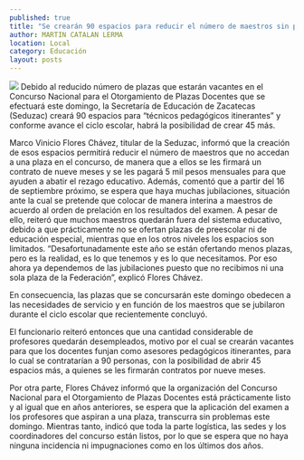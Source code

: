 ```yaml
---
published: true
title: "Se crearán 90 espacios para reducir el número de maestros sin plaza: Seduzac"
author: MARTIN CATALAN LERMA
location: Local
category: Educación
layout: posts
---
```


![](http://i.imgur.com/vNBm8EKm.jpg)
Debido al reducido número de plazas que estarán vacantes en el Concurso Nacional para el Otorgamiento de Plazas Docentes que se efectuará este domingo, la Secretaría de Educación de Zacatecas (Seduzac) creará 90 espacios para “técnicos pedagógicos itinerantes” y conforme avance el ciclo escolar, habrá la posibilidad de crear 45 más.

Marco Vinicio Flores Chávez, titular de la Seduzac, informó que la creación de esos espacios permitirá reducir el número de maestros que no accedan a una plaza en el concurso, de manera que a ellos se les firmará un contrato de nueve meses y se les pagará 5 mil pesos mensuales para que ayuden a abatir el rezago educativo.
Además, comentó que a partir del 16 de septiembre próximo, se espera que haya muchas jubilaciones, situación ante la cual se pretende que colocar de manera interina a maestros de acuerdo al orden de prelación en los resultados del examen.
A pesar de ello, reiteró que muchos maestros quedarán fuera del sistema educativo, debido a que prácticamente no se ofertan plazas de preescolar ni de educación especial, mientras que en los otros niveles los espacios son limitados.
“Desafortunadamente este año se están ofertando menos plazas, pero es la realidad, es lo que tenemos y es lo que necesitamos. Por eso ahora ya dependemos de las jubilaciones puesto que no recibimos ni una sola plaza de la Federación”, explicó Flores Chávez.

En consecuencia, las plazas que se concursarán este domingo obedecen a las necesidades de servicio y en función de los maestros que se jubilaron durante el ciclo escolar que recientemente concluyó.

El funcionario reiteró entonces que una cantidad considerable de profesores quedarán desempleados, motivo por el cual se crearán vacantes para que los docentes funjan como asesores pedagógicos itinerantes, para lo cual se contratarían a 90 personas, con la posibilidad de abrir 45 espacios más, a quienes se les firmarán contratos por nueve meses.

Por otra parte, Flores Chávez informó que la organización del Concurso Nacional para el Otorgamiento de Plazas Docentes está prácticamente listo y al igual que en años anteriores, se espera que la aplicación del examen a los profesores que aspiran a una plaza, transcurra sin problemas este domingo.
Mientras tanto, indicó que toda la parte logística, las sedes y los coordinadores del concurso están listos, por lo que se espera que no haya ninguna incidencia ni impugnaciones como en los últimos dos años.
